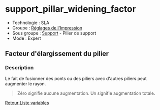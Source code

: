 # support_pillar_widening_factor

* Technologie : SLA
* Groupe : [Réglages de l'Impression](../sla_printer/sla_parameters.md)
* Sous groupe : [Support](../print_settings/print_settings.md#support) - Pilier de support
* Mode : Expert

## Facteur d'élargissement du pilier

### Description

Le fait de fusionner des ponts ou des piliers avec d'autres piliers peut augmenter le rayon. 

> Zéro signifie aucune augmentation.
> Un signifie augmentation totale.

[Retour Liste variables](variable_list.md)